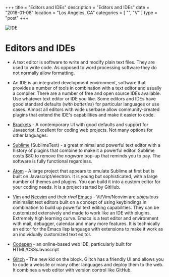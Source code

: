 +++
title = "Editors and IDEs"
description = "Editors and IDEs"
date = "2018-01-08"
location = "Los Angeles, CA"
categories = [
  "",
  "V"
]
type = "post"
+++

![IDE](/images/ide.png)

# Editors and IDEs

* A text editor is software to write and modify plain text files. They are used to write code. As opposed to word processing software they do not normally allow formatting.

* An IDE is an integrated development environment, software that provides a number of tools in combination with a text editor and usually a compiler. There are a number of free and open source IDEs available. Use whatever text editor or IDE you like. Some editors and IDEs have good standard defaults (*with batteries*) for particular languages or use cases. Almost all editors with wide userbase allow community-created plugins that extend the IDE's capabilities and make it easier to code.

* [Brackets](http://brackets.io) - A contemporary UI with good defaults and support for Javascript. Excellent for coding web projects. Not many options for other languages.

* [Sublime](https://www.sublimetext.com/) (SublimeText) - a great minimal and powerful text editor with a history of plugins that combine to make it a powerful editor. Sublime costs $80 to remove the *nagware* pop-up that reminds you to pay. The software is fully functional regardless.

* [Atom](https://atom.io/) - A large project that appears to emulate Sublime at first but is built on Javascript/electron. It is young but sophisticated, with a large number of themes and plugins. You can build it into a custom editor for your coding needs. It is a project started by GitHub.

* [Vim](http://www.vim.org/) and [Neovim](https://neovim.io/) and their *rival* [Emacs](https://www.gnu.org/software/emacs/) - Vi/Vim/Neovim are *ubiquitous* minimalist text editors built on a concept of using keybindings in combination to build up powerful text editing capabilities. They can be customized extensively and made to work like an IDE with plugins. Extremely high learning curve. Emacs is a text editor and environment with mail, debugger, calendar and many more features. It is technically an editor for the Emacs lisp language with extensions to make it work as an individually customized text editor.

* [Codepen](https://codepen.io/) - an online-based web IDE, particularly built for HTML/CSS/Javascript

* [Glitch](https://glitch.com/) - The new kid on the block. Glitch has a friendly UI and allows you to code a website or many other languages and deploy them to the web. It combines a web editor with version control like GitHub.
